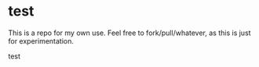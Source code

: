 test
====

This is a repo for my own use. Feel free to fork/pull/whatever, as this is just for experimentation.

test

